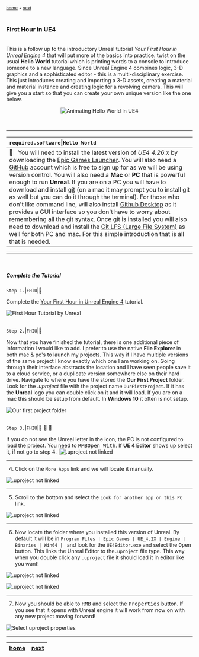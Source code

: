 <sub>[home](../README.md) • [next](#)</sub>

<img src="https://via.placeholder.com/1000x4/45D7CA/45D7CA" alt="drawing" height="4px"/>

### First Hour in UE4

<img src="https://via.placeholder.com/1000x4/45D7CA/45D7CA" alt="drawing" height="4px"/>


This is a follow up to the introductory Unreal tutorial *Your First Hour in Unreal Engine 4* that will put more of the basics into practice. twist on the usual **Hello World** tutorial which is printing words to a console to introduce someone to a new language.  Since Unreal Engine 4 combines logic, 3-D graphics and a sophisticated editor - this is a multi-disciplinary exercise.  This just introduces creating and importing a 3-D assets, creating a material and material instance and creating logic for a revolving camera. This will give you a start so that you can create your own unique version like the one below.

<p align=center>
<img src="images/loop_01.gif" alt="Animating Hello World in UE4">
</p>
<br>

---

| `required.software`\|`Hello World`| 
| :--- |
| :floppy_disk: &nbsp;&nbsp;You will need to install the latest version of _UE4 4.26.x_ by downloading the [Epic Games Launcher](https://www.epicgames.com/store/en-US/download). You will also need a [GitHub](https://github.com/) account which is free to sign up for as we will be using version control. You will also need a **Mac** or **PC** that is powerful enough to run **Unreal**. If you are on a PC you will have to download and install [git](https://git-scm.com/downloads) (on a mac it may prompt you to install git as well but you can do it through the terminal). For those who don't like command line, will also install [Github Desktop](https://desktop.github.com) as it provides a GUI interface so you don't have to worry about remembering all the git syntax. Once git is installed you will also need to download and install the [Git LFS (Large File System)](https://git-lfs.github.com) as well for both PC and mac.  For this simple introduction that is all that is needed. |

---

<br>

##### Complete the Tutorial

`Step 1.`\|`FHIU`|:small_blue_diamond:

Complete the [Your First Hour in Unreal Engine 4](https://www.unrealengine.com/en-US/onlinelearning-courses/your-first-hour-in-unreal-engine-4) tutorial.


![First Hour Tutorial by Unreal](images/UE4Tutorial.png)

<img src="https://via.placeholder.com/500x2/45D7CA/45D7CA" alt="drawing" height="2px"/>

`Step 2.`\|`FHIU`|:small_blue_diamond: 

Now that you have finished the tutorial, there is one additional piece of information I would like to add.  I prefer to use the native **File Explorer** in both mac & pc's to launch my projects.  This way if I have multiple versions of the same project I know exactly which one I am working on.  Going through their interface abstracts the location and I have seen people save it to a cloud service, or a duplicate version somewhere else on their hard drive.  Navigate to where you have the stored the **Our First Project** folder.  Look for the *.uproject* file with the project name `OurFirstProject`.  If it has the **Unreal** logo you can double click on it and it will load. If you are on a mac this should be setup from default.  In **Windows 10** it often is not setup.

![Our first project folder](images/OurFirstProjectFolder.jpg)

<img src="https://via.placeholder.com/500x2/45D7CA/45D7CA" alt="drawing" height="2px"/>

 `Step 3.`\|`FHIU`|:small_blue_diamond: :small_blue_diamond: :small_blue_diamond:

If you do not see the Unreal letter in the icon, the PC is not configured to load the project. You need to <kbd>RMB</kbd><kbd>Open With</kbd>. If **UE 4 Editor** shows up select it, if not go to step 4. |![.uproject not linked](images/UProjectNotLinked.jpg) 

___

4.  Click on the `More Apps` link and we will locate it manually.

![.uproject not linked](images/MoreApps.jpg)

___

5. Scroll to the bottom and select the `Look for another app on this PC` link.

![.uproject not linked](images/LookForAnotherApp.jpg)

___

6. Now locate the folder where you installed this version of Unreal.  By default it will be in `Program Files | Epic Games | UE_4.2X | Engine | Binaries | Win64 | ` and look for the `UE4Editor.exe` and select the <kbd>Open</kbd> button.  This links the Unreal Editor to the`.uproject` file type.  This way when you double click any `.uproject` file it should load it in editor like you want!

![.uproject not linked](images/EpicGamesFolder.jpg)

![.uproject not linked](images/UE4Editor.jpg)

___

7. Now you should be able to <kbd>RMB</kbd> and select the <kbd>Properties</kbd> button. If you see that it opens with Unreal engine it will work from now on with any new project moving forward!

![Select uproject properties](images/UE4EdtiorInProps.jpg)

___

| [home](../README.md) | [next](#)|
|---|---|
